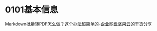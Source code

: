 # 0101基本信息

[Markdown批量转PDF怎么做？这个办法超简单的-企业网盘坚果云的干货分享](http://www.jianguoyun.com/s/content/10519.html)